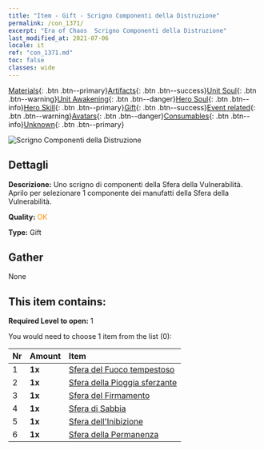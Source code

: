 ```yaml
---
title: "Item - Gift - Scrigno Componenti della Distruzione"
permalink: /con_1371/
excerpt: "Era of Chaos  Scrigno Componenti della Distruzione"
last_modified_at: 2021-07-06
locale: it
ref: "con_1371.md"
toc: false
classes: wide
---
```

 [Materials](/ItemsIT/){: .btn .btn--primary}[Artifacts](/ItemsIT/Artifacts/){: .btn .btn--success}[Unit Soul](/ItemsIT/UnitSoul/){: .btn .btn--warning}[Unit Awakening](/ItemsIT/UnitAwakening/){: .btn .btn--danger}[Hero Soul](/ItemsIT/HeroSoul/){: .btn .btn--info}[Hero Skill](/ItemsIT/HeroSkill/){: .btn .btn--primary}[Gift](/ItemsIT/Gift/){: .btn .btn--success}[Event related](/ItemsIT/Events/){: .btn .btn--warning}[Avatars](/ItemsIT/Avatars/){: .btn .btn--danger}[Consumables](/ItemsIT/Consumables/){: .btn .btn--info}[Unknown](/ItemsIT/Unknown/){: .btn .btn--primary}

 ![Scrigno Componenti della Distruzione](/images/t/i_906048.png)

## Dettagli
 **Descrizione:** Uno scrigno di componenti della Sfera della Vulnerabilità. Aprilo per selezionare 1 componente dei manufatti della Sfera della Vulnerabilità.

 **Quality:** <span style="color: #FF8C00">OK</span>

 **Type:** Gift

## Gather

  None

## This item contains:

 **Required Level to open:** 1

 You would need to choose 1 item from the list (0):

  | Nr | Amount |     Item    |
  |:---|:-------|:------------|
  | 1 |  **1x** | [Sfera del Fuoco tempestoso](/ItemsIT/art_172/) |  | 
  | 2 |  **1x** | [Sfera della Pioggia sferzante](/ItemsIT/art_173/) |  | 
  | 3 |  **1x** | [Sfera del Firmamento](/ItemsIT/art_174/) |  | 
  | 4 |  **1x** | [Sfera di Sabbia](/ItemsIT/art_175/) |  | 
  | 5 |  **1x** | [Sfera dell'Inibizione](/ItemsIT/art_176/) |  | 
  | 6 |  **1x** | [Sfera della Permanenza](/ItemsIT/art_177/) |  | 
